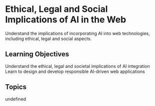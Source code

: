 # Ethical, Legal and Social Implications of AI in the Web

Understand the implications of incorporating AI into web technologies, including ethical, legal and social aspects.

## Learning Objectives
Understand the ethical, legal and societal implications of AI integration
Learn to design and develop responsible AI-driven web applications

## Topics
undefined